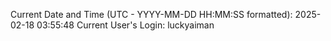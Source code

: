 Current Date and Time (UTC - YYYY-MM-DD HH:MM:SS formatted): 2025-02-18 03:55:48
Current User's Login: luckyaiman
